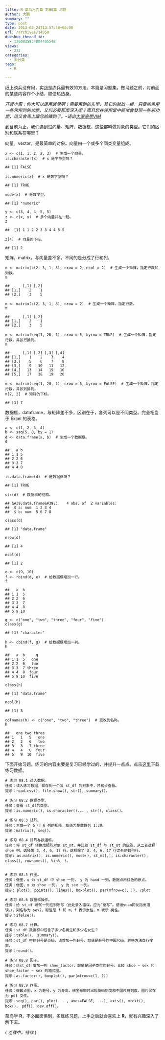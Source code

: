 ```yaml
---
title: R 菜鸟入门篇 第08篇 习题
author: 大鹏
summary: ""
type: post
date: 2013-03-24T13:57:58+00:00
url: /archives/14850
duoshuo_thread_id:
  - 1360835854884405548
views:
  - 272
categories:
  - 未分类
tags:
  - R

---
```

<!--:zh-->

纸上谈兵没有用，实战是练兵最有效的方法。本篇是习题集。做习题之前，对前面的某些内容作个小结，顺便热热身。

_开胃小菜：你大可以邊用邊學啊！需要用到的先學，其它的就放一邊，只要能善用一些常用到的功能，又何必要那麼深入呢？而且您在使用當中經常會發現一些新功能，這又會馬上讓您給賺到了。&#8211;语出[大家來學VIM][1]_

到目前为止，我们遇到过向量、矩阵、数据框，这些都叫做对象的类型。它们的区别和联系在哪里？

向量，vector，是最简单的对象。向量由一个或多个同类变量组成。

<pre><code class="r">x &lt;- c(1, 1, 2, 2, 3)  # 生成一个向量。
is.character(x)  # x 是字符型吗？
</code></pre>

    ## [1] FALSE
    

<pre><code class="r">is.numeric(x)  # x 是数字型吗？
</code></pre>

    ## [1] TRUE
    

<pre><code class="r">mode(x)  # 是数字型。
</code></pre>

    ## [1] "numeric"
    

<pre><code class="r">y &lt;- c(3, 4, 4, 5, 5)
z &lt;- c(x, y)  # 多个向量并在一起。
z
</code></pre>

    ##  [1] 1 1 2 2 3 3 4 4 5 5
    

<pre><code class="r">z[4]  # 向量的下标。
</code></pre>

    ## [1] 2
    

矩阵，matrix，与向量差不多，不同的是分成了行和列。

<pre><code class="r">m &lt;- matrix(c(2, 3, 1, 5), nrow = 2, ncol = 2)  # 生成一个矩阵，指定行数和列数。
m
</code></pre>

    ##      [,1] [,2]
    ## [1,]    2    1
    ## [2,]    3    5
    

<pre><code class="r">m &lt;- matrix(c(2, 3, 1, 5), nrow = 2)  # 生成一个矩阵，指定行数。
m
</code></pre>

    ##      [,1] [,2]
    ## [1,]    2    1
    ## [2,]    3    5
    

<pre><code class="r">m &lt;- matrix(seq(1, 20, 1), nrow = 5, byrow = TRUE)  # 生成一个矩阵，指定行数，并按行排列。
m
</code></pre>

    ##      [,1] [,2] [,3] [,4]
    ## [1,]    1    2    3    4
    ## [2,]    5    6    7    8
    ## [3,]    9   10   11   12
    ## [4,]   13   14   15   16
    ## [5,]   17   18   19   20
    

<pre><code class="r">m &lt;- matrix(seq(1, 20, 1), nrow = 5, byrow = FALSE)  # 生成一个矩阵，指定行数，并按列排列。
m[2, 2]  # 矩阵的下标。
</code></pre>

    ## [1] 7
    

数据框，dataframe，与矩阵差不多，区别在于，各列可以是不同类型。完全相当于 Excel 的表格。

<pre><code class="r">a &lt;- c(1, 2, 3, 4)
b &lt;- seq(5, 8, by = 1)
d &lt;- data.frame(a, b)  # 生成一个数据框。
d
</code></pre>

    ##   a b
    ## 1 1 5
    ## 2 2 6
    ## 3 3 7
    ## 4 4 8
    

<pre><code class="r">is.data.frame(d)  # 是数据框吗？
</code></pre>

    ## [1] TRUE
    

<pre><code class="r">str(d)  # 数据框的结构。
</code></pre>

    ## &#39;data.frame&#39;:    4 obs. of  2 variables:
    ##  $ a: num  1 2 3 4
    ##  $ b: num  5 6 7 8
    

<pre><code class="r">class(d)
</code></pre>

    ## [1] "data.frame"
    

<pre><code class="r">nrow(d)
</code></pre>

    ## [1] 4
    

<pre><code class="r">ncol(d)
</code></pre>

    ## [1] 2
    

<pre><code class="r">e &lt;- c(9, 10)
f &lt;- rbind(d, e)  # 给数据框增加一行。
f
</code></pre>

    ##   a  b
    ## 1 1  5
    ## 2 2  6
    ## 3 3  7
    ## 4 4  8
    ## 5 9 10
    

<pre><code class="r">g &lt;- c("one", "two", "three", "four", "five")
class(g)
</code></pre>

    ## [1] "character"
    

<pre><code class="r">h &lt;- cbind(f, g)  # 给数据框增加一列。
h
</code></pre>

    ##   a  b     g
    ## 1 1  5   one
    ## 2 2  6   two
    ## 3 3  7 three
    ## 4 4  8  four
    ## 5 9 10  five
    

<pre><code class="r">class(h)
</code></pre>

    ## [1] "data.frame"
    

<pre><code class="r">ncol(h)
</code></pre>

    ## [1] 3
    

<pre><code class="r">colnames(h) &lt;- c("one", "two", "three")  # 更改列名称。
h
</code></pre>

    ##   one two three
    ## 1   1   5   one
    ## 2   2   6   two
    ## 3   3   7 three
    ## 4   4   8  four
    ## 5   9  10  five
    

下面开始习题。练习的内容主要是复习已经学过的，并提升一点点。点击[这里][2]下载练习数据。

    # 练习 08.1 读入数据。
    任务：读入练习数据，保存到一个叫 st_df 的对象中，并初步查看。
    提示：read.csv(), file.show(), str(), summary()。
    
    # 练习 08.2 数据类型。
    任务：查看 st_df的类型。
    提示：is.numeric(), is.character()... , str(), class()。
    
    # 练习 08.3 矩阵。
    任务：生成一个 5 行 6 列的矩阵，取值为整数数列 1:30。
    提示：matrix(), seq()。
    
    # 练习 08.4 矩阵与数据框。
    任务：将 st_df 转换成矩阵对象 st_mt，并比较 st_df 与 st_mt 的区别。从二者选择 shoe 列。选择第 3, 4, 6, 17 行。选择除了 3, 4, 6, 17 行之外的其他行。
    提示: as.matrix(), is.numeric(), mode(), st_mt[,], is.character(), class(), rownames(), %in%, !。
    
    
    # 练习 08.5 作图。
    任务：做图，x 为 st_df 中 shoe 一列， y 为 hand 一列，数据点用红色的原点。
    任务：做图，x 为 shoe 一列， y 为 sex 一列。
    提示: plot(), points(), lines(), boxplot(), par(mfrow=c(, )), ?plot
    
    # 练习 08.6 数据框操作。
    任务：给 st_df 增加一列性别所写（此处录入错误，应为“缩写”。感谢yuan网友指出错误。），列名称为 sex2，取值是 f 和 m，f 表示女性，m 表示 男性。
    提示：ifelse()。
    
    # 练习 08.7 计算。
    任务：st_df 数据框中包含了多少名男生和多少名女生？
    提示：table()， summary()。
    任务：st_df 中的鞋号是英码，请增加一列鞋号，取值是鞋号的中国尺码。转换方法自行搜索。
    提示：round()。
    
    # 练习 08.8 因子。
    任务：给st_df 增加一列 shoe_factor，取值是因子类型的鞋号。比较 shoe ~ sex 和 shoe_factor ~ sex 的箱式图。
    提示：as.factor(), boxplot(), par(mfrow=c(1, 2))
    
    # 练习 08.9 作图。
    任务：做散点图，x 为鞋号，y 为身高。横坐标同时出现英码刻度和中国尺码刻度。图片保存为 pdf 文件。
    提示：seq(), par(), plot(... , axes=FALSE, ...), axis(), mtext(), box()， pdf(), dev.off()。
    

菜鸟学 **R**，不必面面俱到，多练练习题，上手之后就会喜欢上 **R**，就有兴趣深入了解下去。

( _连载中，待续_ )

<!--:-->

 [1]: http://www.study-area.org/tips/vim/index.html
 [2]: http://dapengde.com/wp-content/uploads/2013/03/dapengde_DummyR_students.csv
